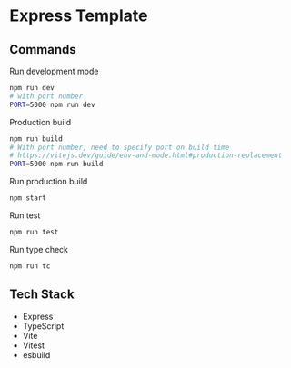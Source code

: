 # Express Template

## Commands

Run development mode

```bash
npm run dev
# with port number
PORT=5000 npm run dev
```

Production build

```bash
npm run build
# With port number, need to specify port on build time
# https://vitejs.dev/guide/env-and-mode.html#production-replacement
PORT=5000 npm run build
```

Run production build

```bash
npm start
```

Run test

```bash
npm run test
```

Run type check

```bash
npm run tc
```

## Tech Stack

- Express
- TypeScript
- Vite
- Vitest
- esbuild
